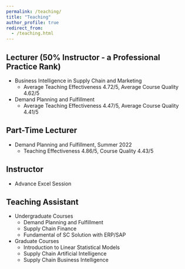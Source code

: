 ```yaml
---
permalink: /teaching/
title: "Teaching"
author_profile: true
redirect_from: 
  - /teaching.html
---
```


## Lecturer (50% Instructor - a Professional Practice Rank)

* Business Intelligence in Supply Chain and Marketing
  * Average Teaching Effectiveness 4.72/5, Average Course Quality 4.62/5
* Demand Planning and Fulfillment
  * Average Teaching Effectiveness 4.47/5, Average Course Quality 4.41/5

## Part-Time Lecturer

* Demand Planning and Fulfillment, Summer 2022
  * Teaching Effectiveness 4.86/5, Course Quality 4.43/5

## Instructor

* Advance Excel Session

## Teaching Assistant

* Undergraduate Courses
  * Demand Planning and Fulfillment
  * Supply Chain Finance
  * Fundamental of SC Solution with ERP/SAP
* Graduate Courses
  * Introduction to Linear Statistical Models
  * Supply Chain Artificial Intelligence
  * Supply Chain Business Intelligence
